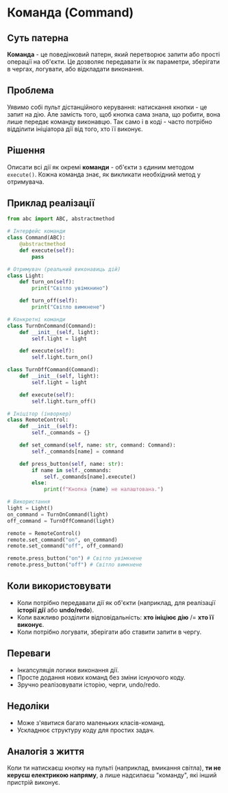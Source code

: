 # Команда (Command)

## Суть патерна

**Команда** - це поведінковий патерн, який перетворює запити або прості операції на об'єкти. Це дозволяє передавати їх як параметри, зберігати в чергах, логувати, або відкладати виконання.

## Проблема

Уявимо собі пульт дістанційного керування: натискання кнопки - це запит на дію. Але замість того, щоб кнопка сама знала, що робити, вона лише передає команду виконавцю. Так само і в коді - часто потрібно відділити ініціатора дії від того, хто її виконує.

## Рішення

Описати всі дії як окремі **команди** - об'єкти з єдиним методом `execute()`. Кожна команда знає, як викликати необхідний метод у отримувача.

## Приклад реалізації

```python
from abc import ABC, abstractmethod

# Інтерфейс команди
class Command(ABC):
    @abstractmethod
    def execute(self):
        pass

# Отримувач (реальний виконавиць дій)
class Light:
    def turn_on(self):
        print("Світло увімкнино")

    def turn_off(self):
        print("Світло вимкнене")

# Конкретні команди
class TurnOnCommand(Command):
    def __init__(self, light):
        self.light = light

    def execute(self):
        self.light.turn_on()

class TurnOffCommand(Command):
    def __init__(self, light):
        self.light = light

    def execute(self):
        self.light.turn_off()

# Ініцітор (інворкер)
class RemoteControl:
    def __init__(self):
        self._commands = {}

    def set_command(self, name: str, command: Command):
        self._commands[name] = command

    def press_button(self, name: str):
        if name in self._commands:
            self._commands[name].execute()
        else:
            print(f"Кнопка {name} не налаштована.")

# Використання
light = Light()
on_command = TurnOnCommand(light)
off_command = TurnOffCommand(light)

remote = RemoteControl()
remote.set_command("on", on_command)
remote.set_command("off", off_command)

remote.press_button("on") # Світло увімкнене
remote.press_button("off") # Світло вимкнене
```

## Коли використовувати
 - Коли потрібно передавати дії як об'єкти (наприклад, для реалізації **історії дії** або **undo/redo**).
 - Коли важливо розділити відповідальність: **хто ініціює дію** /= **хто її виконує**.
 - Коли потрібно логувати, зберігати або ставити запити в чергу.

## Переваги
 - Інкапсуляція логики виконання дії.
 - Просте додання нових команд без зміни існуючого коду.
 - Зручно реалізовувати історію, черги, undo/redo.

## Недоліки
 - Може з'явитися багато маленьких класів-команд.
 - Ускладнює структуру коду для простих задач.

## Аналогія з життя
Коли ти натискаєш кнопку на пульті (наприклад, вмикання світла), **ти не  керуєш електрикою напряму**, а лише надсилаєш "команду", які інший пристрій виконує.
